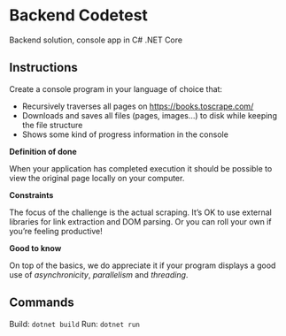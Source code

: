 # Backend Codetest

Backend solution, console app in C# .NET Core

## Instructions

Create a console program in your language of choice that:
- Recursively traverses all pages on https://books.toscrape.com/
- Downloads and saves all files (pages, images…) to disk while keeping the file structure
- Shows some kind of progress information in the console

**Definition of done**

When your application has completed execution it should be possible to view the original
page locally on your computer.

**Constraints**

The focus of the challenge is the actual scraping. It’s OK to use external libraries for link
extraction and DOM parsing. Or you can roll your own if you’re feeling productive!

**Good to know**

On top of the basics, we do appreciate it if your program displays a good use of
*asynchronicity*, *parallelism* and *threading*.


## Commands

Build: `dotnet build`
Run: `dotnet run`
